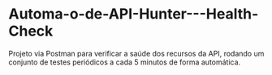 # Automa-o-de-API-Hunter---Health-Check
Projeto via Postman para verificar a saúde dos recursos da API, rodando um conjunto de testes periódicos a cada 5 minutos de forma automática.
